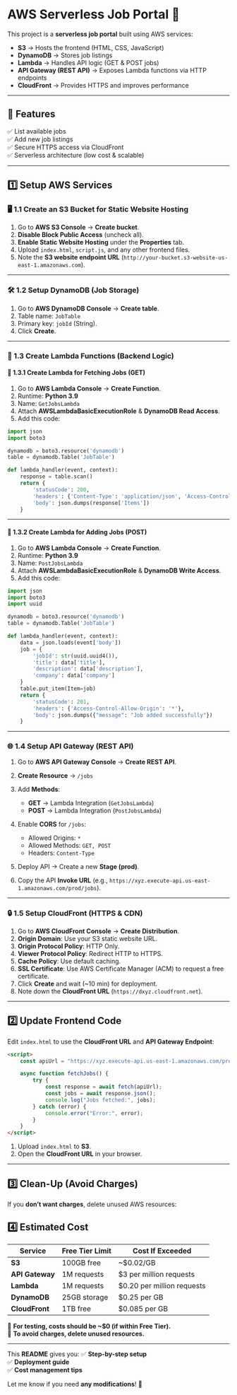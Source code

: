 # AWS Serverless Job Portal 🚀

This project is a **serverless job portal** built using AWS services:
- **S3** → Hosts the frontend (HTML, CSS, JavaScript)
- **DynamoDB** → Stores job listings
- **Lambda** → Handles API logic (GET & POST jobs)
- **API Gateway (REST API)** → Exposes Lambda functions via HTTP endpoints
- **CloudFront** → Provides HTTPS and improves performance

---

## **📌 Features**
✅ List available jobs  
✅ Add new job listings  
✅ Secure HTTPS access via CloudFront  
✅ Serverless architecture (low cost & scalable)  

---

## **1️⃣ Setup AWS Services**
### **🖥️ 1.1 Create an S3 Bucket for Static Website Hosting**
1. Go to **AWS S3 Console** → **Create bucket**.
2. **Disable Block Public Access** (uncheck all).
3. **Enable Static Website Hosting** under the **Properties** tab.
4. Upload `index.html`, `script.js`, and any other frontend files.
5. Note the **S3 website endpoint URL** (`http://your-bucket.s3-website-us-east-1.amazonaws.com`).

---

### **🛠️ 1.2 Setup DynamoDB (Job Storage)**
1. Go to **AWS DynamoDB Console** → **Create table**.
2. Table name: `JobTable`
3. Primary key: `jobId` (String).
4. Click **Create**.

---

### **📝 1.3 Create Lambda Functions (Backend Logic)**
#### **📌 1.3.1 Create Lambda for Fetching Jobs (GET)**
1. Go to **AWS Lambda Console** → **Create Function**.
2. Runtime: **Python 3.9**
3. Name: `GetJobsLambda`
4. Attach **AWSLambdaBasicExecutionRole** & **DynamoDB Read Access**.
5. Add this code:

```python
import json
import boto3

dynamodb = boto3.resource('dynamodb')
table = dynamodb.Table('JobTable')

def lambda_handler(event, context):
    response = table.scan()
    return {
        'statusCode': 200,
        'headers': {'Content-Type': 'application/json', 'Access-Control-Allow-Origin': '*'},
        'body': json.dumps(response['Items'])
    }
```

---

#### **📌 1.3.2 Create Lambda for Adding Jobs (POST)**
1. Go to **AWS Lambda Console** → **Create Function**.
2. Runtime: **Python 3.9**
3. Name: `PostJobsLambda`
4. Attach **AWSLambdaBasicExecutionRole** & **DynamoDB Write Access**.
5. Add this code:

```python
import json
import boto3
import uuid

dynamodb = boto3.resource('dynamodb')
table = dynamodb.Table('JobTable')

def lambda_handler(event, context):
    data = json.loads(event['body'])
    job = {
        'jobId': str(uuid.uuid4()),
        'title': data['title'],
        'description': data['description'],
        'company': data['company']
    }
    table.put_item(Item=job)
    return {
        'statusCode': 201,
        'headers': {'Access-Control-Allow-Origin': '*'},
        'body': json.dumps({"message": "Job added successfully"})
    }
```

---

### **🌐 1.4 Setup API Gateway (REST API)**
1. Go to **AWS API Gateway Console** → **Create REST API**.
2. **Create Resource** → `/jobs`
3. Add **Methods**:
   - **GET** → Lambda Integration (`GetJobsLambda`)
   - **POST** → Lambda Integration (`PostJobsLambda`)

4. Enable **CORS** for `/jobs`:
   - Allowed Origins: `*`
   - Allowed Methods: `GET, POST`
   - Headers: `Content-Type`
   
5. Deploy API → Create a new **Stage (prod)**.  
6. Copy the API **Invoke URL** (e.g., `https://xyz.execute-api.us-east-1.amazonaws.com/prod/jobs`).

---

### **🔒 1.5 Setup CloudFront (HTTPS & CDN)**
1. Go to **AWS CloudFront Console** → **Create Distribution**.
2. **Origin Domain**: Use your S3 static website URL.
3. **Origin Protocol Policy**: HTTP Only.
4. **Viewer Protocol Policy**: Redirect HTTP to HTTPS.
5. **Cache Policy**: Use default caching.
6. **SSL Certificate**: Use AWS Certificate Manager (ACM) to request a free certificate.
7. Click **Create** and wait (~10 min) for deployment.
8. Note down the **CloudFront URL** (`https://dxyz.cloudfront.net`).

---

## **2️⃣ Update Frontend Code**
Edit `index.html` to use the **CloudFront URL** and **API Gateway Endpoint**:

```html
<script>
    const apiUrl = "https://xyz.execute-api.us-east-1.amazonaws.com/prod/jobs";

    async function fetchJobs() {
        try {
            const response = await fetch(apiUrl);
            const jobs = await response.json();
            console.log("Jobs fetched:", jobs);
        } catch (error) {
            console.error("Error:", error);
        }
    }
</script>
```

1. Upload `index.html` to **S3**.
2. Open the **CloudFront URL** in your browser.

---

## **3️⃣ Clean-Up (Avoid Charges)**
If you **don’t want charges**, delete unused AWS resources:

## **4️⃣ Estimated Cost**
| Service     | Free Tier Limit | Cost If Exceeded |
|------------|---------------|-----------------|
| **S3**      | 100GB free    | ~$0.02/GB      |
| **API Gateway** | 1M requests | $3 per million requests |
| **Lambda**  | 1M requests   | $0.20 per million requests |
| **DynamoDB** | 25GB storage  | $0.25 per GB   |
| **CloudFront** | 1TB free    | $0.085 per GB |

🔹 **For testing, costs should be ~$0 (if within Free Tier).**  
🔹 **To avoid charges, delete unused resources.**


---

This **README** gives you:
✅ **Step-by-step setup**  
✅ **Deployment guide**  
✅ **Cost management tips**  

Let me know if you need **any modifications**! 🚀

